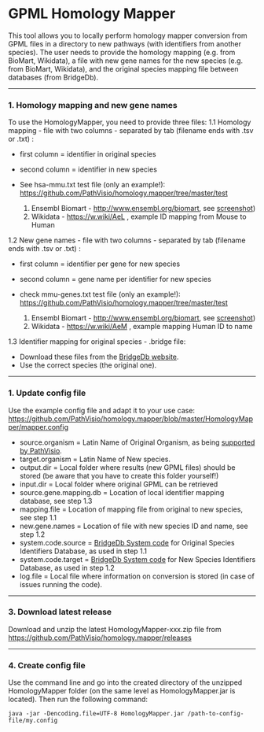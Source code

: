 # GPML Homology Mapper

This tool allows you to locally perform homology mapper conversion from GPML files in a directory to new pathways (with identifiers from another species). The user needs to provide the homology mapping (e.g. from BioMart, Wikidata), a file with new gene names for the new species (e.g. from BioMart, Wikidata), and the original species mapping file between databases (from BridgeDb).

----

### 1. Homology mapping and new gene names
To use the HomologyMapper, you need to provide three files:
1.1 Homology mapping - file with two columns - separated by tab (filename ends with .tsv or .txt) :
  * first column = identifier in original species
  * second column = identifier in new species
  * See hsa-mmu.txt test file (only an example!): https://github.com/PathVisio/homology.mapper/tree/master/test

     1. Ensembl Biomart - http://www.ensembl.org/biomart, see [screenshot](https://github.com/PathVisio/homology.mapper/blob/master/test/biomart-homology.png))  
     1. Wikidata - https://w.wiki/AeL , example ID mapping from Mouse to Human
  
1.2 New gene names - file with two columns - separated by tab (filename ends with .tsv or .txt) :
  * first column = identifier per gene for new species
  * second column = gene name per identifier for new species
  * check mmu-genes.txt test file (only an example!): https://github.com/PathVisio/homology.mapper/tree/master/test

    1. Ensembl Biomart - http://www.ensembl.org/biomart, see [screenshot](https://github.com/PathVisio/homology.mapper/blob/master/test/biomart-gene-names.png))
    1. Wikidata - https://w.wiki/AeM , example mapping Human ID to name

1.3 Identifier mapping for original species - .bridge file:
  * Download these files from the [BridgeDb website](https://www.bridgedb.org/mapping-databases/ensembl-gene-mappings/).
  * Use the correct species (the original one).
----

### 1. Update config file
Use the example config file and adapt it to your use case:
https://github.com/PathVisio/homology.mapper/blob/master/HomologyMapper/mapper.config
  * source.organism = Latin Name of Original Organism, as being [supported by PathVisio](https://www.bridgedb.org/mapping-databases/ensembl-gene-mappings/).
  * target.organism = Latin Name of New species.
  * output.dir = Local folder where results (new GPML files) should be stored (be aware that you have to create this folder yourself!)
  * input.dir = Local folder where original GPML can be retrieved
  * source.gene.mapping.db = Location of local identifier mapping database, see step 1.3
  * mapping.file = Location of mapping file from original to new species, see step 1.1
  * new.gene.names = Location of file with new species ID and name, see step 1.2
  * system.code.source = [BridgeDb System code](https://www.bridgedb.org/documentation/system-codes/) for Original Species Identifiers Database, as used in step 1.1
  * system.code.target = [BridgeDb System code](https://www.bridgedb.org/documentation/system-codes/) for New Species Identifiers Database, as used in step 1.2
  * log.file =  Local file where information on conversion is stored (in case of issues running the code).
----

### 3. Download latest release
Download and unzip the latest HomologyMapper-xxx.zip file from https://github.com/PathVisio/homology.mapper/releases

----

### 4. Create config file
Use the command line and go into the created directory of the unzipped HomologyMapper folder (on the same level as HomologyMapper.jar is located). Then run the following command:
```
java -jar -Dencoding.file=UTF-8 HomologyMapper.jar /path-to-config-file/my.config
```
